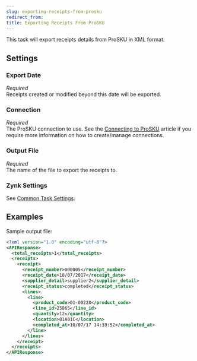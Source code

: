 ```yaml
---
slug: exporting-receipts-from-prosku
redirect_from: 
title: Exporting Receipts From ProSKU
---
```

This task will export receipts details from ProSKU in XML format. 

## Settings
### Export Date
_Required_  
Receipts created or modified beyond this date will be exported.

### Connection
_Required_  
The ProSKU connection to use. See the [Connecting to ProSKU](connecting-to-prosku) article if you require more information on how to create/manage connections.

### Output File
_Required_  
The name of the file to export the receipts to.

### Zynk Settings
See [Common Task Settings](common-task-settings).

## Examples
Sample output file:
```xml
<?xml version="1.0" encoding="utf-8"?>
<APIResponse>
  <total_receipts>1</total_receipts>
  <receipts>
    <receipt>
      <receipt_number>000005</receipt_number>
      <receipt_date>10/07/2017</receipt_date>
      <supplier_detail>supplier2</supplier_detail>
      <receipt_status>completed</receipt_status>
      <lines>
        <line>
          <product_code>01-00228</product_code>
          <line_id>25865</line_id>
          <quantity>12</quantity>
          <location>01A01C</location>
          <completed_at>10/07/17 14:39:52</completed_at>
        </line>
      </lines>
    </receipt>
  </receipts>
</APIResponse>
```